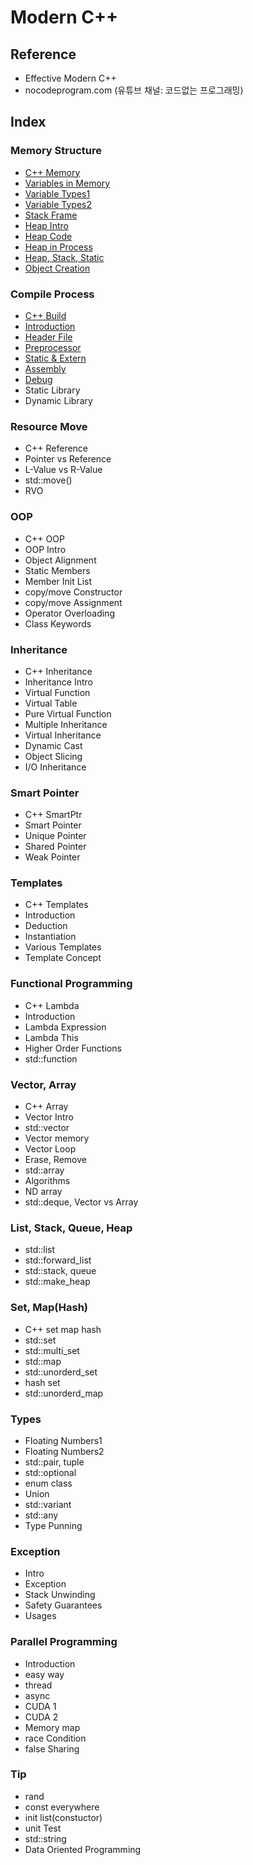 # Modern C++

## Reference

- Effective Modern C++
- nocodeprogram.com (유튜브 채널: 코드없는 프로그래밍)

## Index

### Memory Structure

- [C++ Memory](https://github.com/kwan3854/Dev-log/tree/master/Study/Modern_CPP/Memory_Structure/0-CPP_Memory.md)
- [Variables in Memory](https://github.com/kwan3854/Dev-log/tree/master/Study/Modern_CPP/Memory_Structure/1-Variables_in_Memory.md)
- [Variable Types1](https://github.com/kwan3854/Dev-log/tree/master/Study/Modern_CPP/Memory_Structure/2-Type_Size_in_Memory_1.md)
- [Variable Types2](https://github.com/kwan3854/Dev-log/tree/master/Study/Modern_CPP/Memory_Structure/3-Type_Size_in_Memory_2.md)
- [Stack Frame](https://github.com/kwan3854/Dev-log/tree/master/Study/Modern_CPP/Memory_Structure/4-Stack_Frame.md)
- [Heap Intro](https://github.com/kwan3854/Dev-log/tree/master/Study/Modern_CPP/Memory_Structure/5-Heap_Memory_Introduction.md)
- [Heap Code](https://github.com/kwan3854/Dev-log/tree/master/Study/Modern_CPP/Memory_Structure/6-Heap_Code.md)
- [Heap in Process](https://github.com/kwan3854/Dev-log/tree/master/Study/Modern_CPP/Memory_Structure/7-Heap_in_Process.md)
- [Heap, Stack, Static](https://github.com/kwan3854/Dev-log/tree/master/Study/Modern_CPP/Memory_Structure/8-Heap_Stack_Static.md)
- [Object Creation](https://github.com/kwan3854/Dev-log/tree/master/Study/Modern_CPP/Memory_Structure/9-Object_Creation.md)

### Compile Process

- [C++ Build](https://github.com/kwan3854/Dev-log/tree/master/Study/Modern_CPP/Compile_Process/1-CPP_Build.md)
- [Introduction](https://github.com/kwan3854/Dev-log/tree/master/Study/Modern_CPP/Compile_Process/2-Introduction.md)
- [Header File](https://github.com/kwan3854/Dev-log/tree/master/Study/Modern_CPP/Compile_Process/3-Header_File.md)
- [Preprocessor](https://github.com/kwan3854/Dev-log/tree/master/Study/Modern_CPP/Compile_Process/4-Preprocessor.md)
- [Static & Extern](https://github.com/kwan3854/Dev-log/tree/master/Study/Modern_CPP/Compile_Process/5-Static_and_Extern.md)
- [Assembly](https://github.com/kwan3854/Dev-log/tree/master/Study/Modern_CPP/Compile_Process/6-Assembly.md)
- [Debug](https://github.com/kwan3854/Dev-log/tree/master/Study/Modern_CPP/Compile_Process/7-Debug.md)
- Static Library
- Dynamic Library

### Resource Move

- C++ Reference
- Pointer vs Reference
- L-Value vs R-Value
- std::move()
- RVO

### OOP

- C++ OOP
- OOP Intro
- Object Alignment
- Static Members
- Member Init List
- copy/move Constructor
- copy/move Assignment
- Operator Overloading
- Class Keywords

### Inheritance

- C++ Inheritance
- Inheritance Intro
- Virtual Function
- Virtual Table
- Pure Virtual Function
- Multiple Inheritance
- Virtual Inheritance
- Dynamic Cast
- Object Slicing
- I/O Inheritance

### Smart Pointer

- C++ SmartPtr
- Smart Pointer
- Unique Pointer
- Shared Pointer
- Weak Pointer

### Templates

- C++ Templates
- Introduction
- Deduction
- Instantiation
- Various Templates
- Template Concept

### Functional Programming

- C++ Lambda
- Introduction
- Lambda Expression
- Lambda This
- Higher Order Functions
- std::function

### Vector, Array

- C++ Array
- Vector Intro
- std::vector
- Vector memory
- Vector Loop
- Erase, Remove
- std::array
- Algorithms
- ND array
- std::deque, Vector vs Array

### List, Stack, Queue, Heap

- std::list
- std::forward_list
- std::stack, queue
- std::make_heap

### Set, Map(Hash)

- C++ set map hash
- std::set
- std::multi_set
- std::map
- std::unorderd_set
- hash set
- std::unorderd_map

### Types

- Floating Numbers1
- Floating Numbers2
- std::pair, tuple
- std::optional
- enum class
- Union
- std::variant
- std::any
- Type Punning

### Exception

- Intro
- Exception
- Stack Unwinding
- Safety Guarantees
- Usages

### Parallel Programming

- Introduction
- easy way
- thread
- async
- CUDA 1
- CUDA 2
- Memory map
- race Condition
- false Sharing

### Tip

- rand
- const everywhere
- init list(constuctor)
- unit Test
- std::string
- Data Oriented Programming
